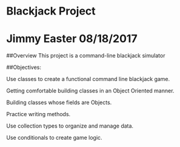 # Blackjack Project 

# Jimmy Easter 08/18/2017

##Overview
This project is a command-line blackjack simulator

##Objectives:

Use classes to create a functional command line blackjack game.

Getting comfortable building classes in an Object Oriented manner.

Building classes whose fields are Objects.

Practice writing methods.

Use collection types to organize and manage data.

Use conditionals to create game logic.


